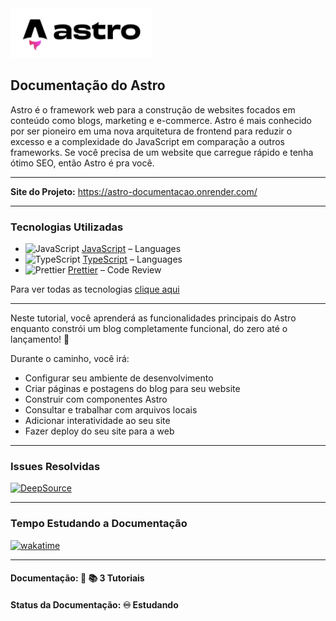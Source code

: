 <img src="./img-readme/astro-logo-gradient.svg" width="45%">
<h2>Documentação do Astro</h2>

<p>Astro é o framework web para a construção de websites focados em conteúdo como blogs, marketing e e-commerce. Astro é mais conhecido por ser pioneiro em uma nova arquitetura de frontend para reduzir o excesso e a complexidade do JavaScript em comparação a outros frameworks. Se você precisa de um website que carregue rápido e tenha ótimo SEO, então Astro é pra você.</p>

<hr>

<strong>Site do Projeto:</strong> <a href="https://astro-documentacao.onrender.com/">https://astro-documentacao.onrender.com/</a>

<hr>

<h3>Tecnologias Utilizadas</h3>

- <img width='25' height='25' src='https://img.stackshare.io/service/1209/javascript.jpeg' alt='JavaScript'/> [JavaScript](https://developer.mozilla.org/en-US/docs/Web/JavaScript) – Languages
- <img width='25' height='25' src='https://img.stackshare.io/service/1612/bynNY5dJ.jpg' alt='TypeScript'/> [TypeScript](http://www.typescriptlang.org) – Languages
- <img width='25' height='25' src='https://img.stackshare.io/service/7035/default_66f265943abed56bcdbfca1c866a4261b1fbb063.jpg' alt='Prettier'/> [Prettier](https://prettier.io/) – Code Review

Para ver todas as tecnologias [clique aqui](/techstack.md)

<hr>

<p>Neste tutorial, você aprenderá as funcionalidades principais do Astro enquanto constrói um blog completamente funcional, do zero até o lançamento! 🚀</p>

<p>Durante o caminho, você irá:</p>

<ul>
  <li>Configurar seu ambiente de desenvolvimento</li>
  <li>Criar páginas e postagens do blog para seu website</li>
  <li>Construir com componentes Astro</li>
  <li>Consultar e trabalhar com arquivos locais</li>
  <li>Adicionar interatividade ao seu site</li>
  <li>Fazer deploy do seu site para a web</li>
</ul>

<hr>

<h3>Issues Resolvidas</h3>

[![DeepSource](https://app.deepsource.com/gh/EdiJunior88/Astro_Documentacao.svg/?label=resolved+issues&show_trend=true&token=Ua5XOeP_9A59eL3E1D-aWQ1N)](https://app.deepsource.com/gh/EdiJunior88/Astro_Documentacao/)

<hr>

<h3>Tempo Estudando a Documentação</h3>

<p>
  <a href="https://wakatime.com/badge/github/EdiJunior88/Astro_Documentacao">
    <img src="https://wakatime.com/badge/github/EdiJunior88/Astro_Documentacao.svg" alt="wakatime">
  </a>
</p>

<hr>

<h4><strong>Documentação:</strong> 📗 📚 3 Tutoriais</h4>
<h4><strong>Status da Documentação:</strong> ♾️ Estudando</h4>

